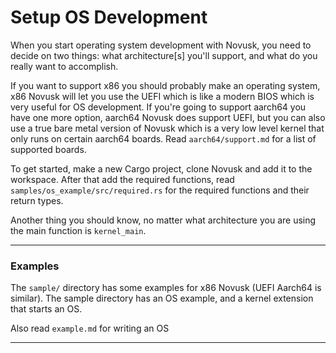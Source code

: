# Setup OS Development

When you start operating system development with Novusk, you need to decide on two things: what architecture[s] you'll
support, and what do you really want to accomplish.

If you want to support x86 you should probably make an operating system, x86 Novusk will let you use the UEFI which is
like a modern BIOS which is very useful for OS development. If you're going to support aarch64 you have one more option,
aarch64 Novusk does support UEFI, but you can also use a true bare metal version of Novusk which is a very low level 
kernel that only runs on certain aarch64 boards. Read ``aarch64/support.md`` for a list of supported boards.

To get started, make a new Cargo project, clone Novusk and add it to the workspace. After that add the required 
functions, read ``samples/os_example/src/required.rs`` for the required functions and their return types.

Another thing you should know, no matter what architecture you are using the main function is ``kernel_main``.

---

### Examples

The ``sample/`` directory has some examples for x86 Novusk (UEFI Aarch64 is similar). The sample directory has an OS
example, and a kernel extension that starts an OS.

Also read ``example.md`` for writing an OS

---
